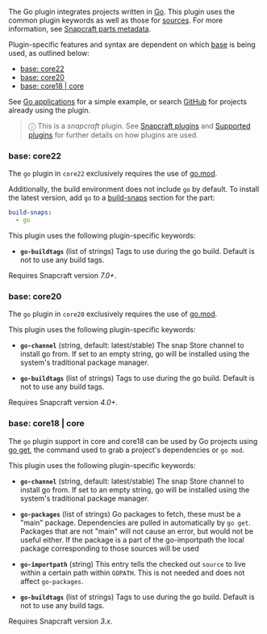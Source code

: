 The Go plugin integrates projects written in [Go](https://golang.org/). This plugin uses the common plugin keywords as well as those for [sources](/t/snapcraft-parts-metadata/8336#heading--source). For more information, see [Snapcraft parts metadata](/t/snapcraft-parts-metadata/8336).

Plugin-specific features and syntax are dependent on which [base](/t/base-snaps/11198) is being used, as outlined below:

- [base: core22](#heading--core22)
- [base: core20](#heading--core20)
- [base: core18 | core](#heading--core18)

See [Go applications](/t/go-applications/7818) for a simple example, or search [GitHub](https://github.com/search?q=path%3Asnapcraft.yaml+%22plugin%3A+go%22&type=Code) for projects already using the plugin.

> ⓘ  This is a *snapcraft* plugin. See [Snapcraft plugins](/t/snapcraft-plugins/4284) and [Supported plugins](/t/supported-plugins/8080) for further details on how plugins are used.

<h3 id='heading--core22'>base: core22</h3>

The `go` plugin in `core22` exclusively requires the use of [go.mod](https://golang.org/ref/mod).

Additionally, the build environment does not include `go` by default. To install the latest version, add `go` to a [build-snaps](/t/build-and-staging-dependencies/11451#heading--package) section for the part:

```yaml
build-snaps:
  - go
```

This plugin uses the following plugin-specific keywords:

 - **`go-buildtags`** (list of strings)
      Tags to use during the go build. Default is not to use any build tags.

Requires Snapcraft version _7.0+_.

<h3 id='heading--core20'>base: core20</h3>

The `go` plugin in `core20` exclusively requires the use of [go.mod](https://golang.org/ref/mod).

This plugin uses the following plugin-specific keywords:

 - **`go-channel`**  (string, default: latest/stable)
   The snap Store channel to install go from. If set to an empty string, go will be installed using the system's traditional package manager.

 - **`go-buildtags`** (list of strings)
      Tags to use during the go build. Default is not to use any build tags.

Requires Snapcraft version _4.0+_.

<h3 id='heading--core18'>base: core18 | core</h3>

The `go` plugin support in core and core18 can be used by Go projects using [go get](https://golang.org/pkg/cmd/go/internal/get/), the command used to grab a project's dependencies or `go mod`.

This plugin uses the following plugin-specific keywords:

 - **`go-channel`**  (string, default: latest/stable)
   The snap Store channel to install go from. If set to an empty string, go will be installed using the system's traditional package manager.

  - **`go-packages`** (list of strings)
    Go packages to fetch, these must be a "main" package.
    Dependencies are pulled in automatically by `go get`.
    Packages that are not "main" will not cause an error, but would not be useful either.
    If the package is a part of the go-importpath the local package
    corresponding to those sources will be used

 - **`go-importpath`** (string)
      This entry tells the checked out `source` to live within a certain path
      within `GOPATH`.
      This is not needed and does not affect `go-packages`.

 - **`go-buildtags`** (list of strings)
      Tags to use during the go build. Default is not to use any build tags.

Requires Snapcraft version _3.x_.